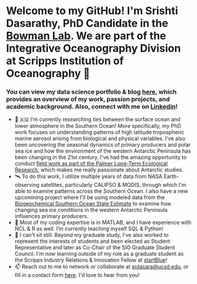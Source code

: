 # Welcome to my GitHub! I'm Srishti Dasarathy, PhD Candidate in the [Bowman Lab](https://www.polarmicrobes.org). We are part of the Integrative Oceanography Division at Scripps Institution of Oceanography 🌊 
### You can view my data science portfolio & blog [here](https://srdasara.github.io), which provides an overview of my work, passion projects, and academic background. Also, connect with me on [Linkedin](https://www.linkedin.com/in/srishti-dasarathy/)! 

- 🔭 🇦🇶 I'm currently researching ties between the surface ocean and lower atmosphere in the Southern Ocean! More specifically, my PhD work focuses on understanding patterns of high latitude tropospheric marine aerosol arising from biological and physical variables. I've also been uncovering the seasonal dynamics of primary producers and polar sea ice and how the environment of the western Antarctic Peninsula has been changing in the 21st century. I've had the amazing opportunity to conduct [field work as part of the Palmer Long-Term Ecological Research](http://pal.lternet.edu), which makes me really passionate about Antarctic studies. 
- 🛰️ To do this work, I utilize multiple years of data from NASA Earth-observing satellites, particularly CALIPSO & MODIS, through which I'm able to examine patterns across the Southern Ocean. I also have a new upcomining project where I'll be using modeled data from the [Biogeochemical Southern Ocean State Estimate](http://sose.ucsd.edu) to examine how changing sea ice conditions in the western Antarctic Peninsula influences primary producers. 
- 🌱 Most of my coding expertise is in MATLAB, and I have experience with NCL & R as well. I’m currently teaching myself SQL & Python!
- 💃 I can't sit still. Beyond my graduate study, I've also worked to represent the interests of students and been elected as Student Representative and later as Co-Chair of the SIO Graduate Student Council. I'm now learning outside of my role as a graduate student as the Scripps Industry Relations & Innovation Fellow at [startBlue](https://startblue.ucsd.edu)! 
- 📫 Reach out to me to network or collaborate at srdasara@ucsd.edu, or fill in a contact form [here](https://srdasara.github.io/contact/). I'd love to hear from you! 
